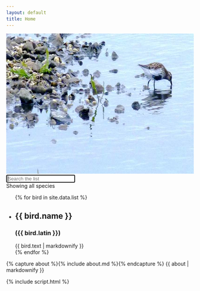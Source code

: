 ```yaml
---
layout: default
title: Home
---
```

<section id="list">
<img src="img/dunlin1.jpeg" alt="Dunlin" width="800" height="376">

<input id="search"  type="text" placeholder="Search the list" autocomplete="off" autofocus />
<div id="count">Showing all species</div>
<ul id="bird-list">
    {% for bird in site.data.list %}
        <li id="{{ bird.name | slugify }}" class="{{ bird.highlight }}">
            <h2>{{ bird.name }} </h2>
            <h3>({{ bird.latin }}) </h3>
            {{ bird.text | markdownify }}
        </li>
    {% endfor %}
</ul>

</section>

<section id="about">
    {% capture about %}{% include about.md %}{% endcapture %}
    {{ about | markdownify }}
</section>

<section id="help" style="display:none">
    {% capture help %}{% include help.md %}{% endcapture %}
    {{ help | markdownify }}   
</section>

{% include script.html %}